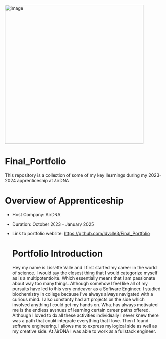 <img width="446" alt="image" src="https://github.com/user-attachments/assets/a8adf1e6-94f5-4d27-b2ac-1c9a02048b6f">


# Final_Portfolio
This repository is a collection of some of my key llearnings during my 2023-2024 apprenticeship at AirDNA

# Overview of Apprenticeship
- Host Company: AirDNA
- Duration: October 2023 - January 2025
- Link to portfolio website: https://github.com/ldvalle3/Final_Portfolio

  # Portfolio Introduction
  Hey my name is Lissette Valle and I first started my career in the world of science. I would say the closest thing that I would categorize myself as is a multipotentiolite. Which essentially means that I am passionate about way too many things. Although somehow I feel like all of my pursuits have led to this very endeavor as a Software Engineer. I studied biochemistry in college because I've always always navigated with a curious mind. I also constanty had art projects on the side which involved anything I could get my hands on. What has always motivated me is the endless avenues of learning certain career paths offered. Although I loved to do all these activities individually I never knew there was a path that could integrate everything that I love. Then I found software engineering.
  I allows me to express my logical side as well as my creative side. At AirDNA I was able to work as a fullstack engineer. 
